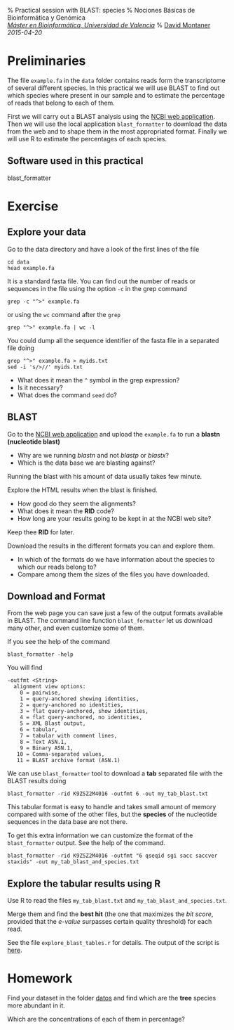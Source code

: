 % Practical session with BLAST: species
% Nociones Básicas de Bioinformática y Genómica <br> _[Máster en Bioinformática, Universidad de Valencia](http://www.uv.es/bioinfor/)_
% [David Montaner](http://www.dmontaner.com) <br> _2015-04-20_

<!--
Clean the starting dataset
================================================================================
#    rm -r data/*
#    cp data0/f* data/
#    cd data
-->


[blast-web]:http://blast.ncbi.nlm.nih.gov/Blast.cgi "BLAST web application at the NCBI"


Preliminaries
================================================================================

The file `example.fa` in the `data` folder contains reads form the transcriptome of several different species.
In this practical we will use BLAST to find out which species where present in our sample 
and to estimate the percentage of reads that belong to each of them.

First we will carry out a BLAST analysis using the [NCBI web application][blast-web]. 
Then we will use the local application `blast_formatter` to download the data from the web 
and to shape them in the most appropriated format.
Finally we will use R to estimate the percentages of each species.


Software used in this practical
--------------------------------------------------------------------------------

blast_formatter





Exercise
================================================================================


Explore your data
--------------------------------------------------------------------------------

Go to the data directory and have a look of the first lines of the file

    cd data
	head example.fa 
	

It is a standard fasta file. You can find out the number of reads or sequences in the file using the option `-c` in the grep command

    grep -c "^>" example.fa 

or using the `wc` command after the `grep` 

    grep "^>" example.fa | wc -l 


You could dump all the sequence identifier of the fasta file in a separated file doing

    grep "^>" example.fa > myids.txt
    sed -i 's/>//' myids.txt


- What does it mean the `^` symbol in the grep expression?
- Is it necessary?
- What does the command `seed` do?




BLAST
--------------------------------------------------------------------------------

Go to the [NCBI web application][blast-web] and upload the `example.fa` to run a __blastn (nucleotide blast)__

- Why are we running _blastn_ and not _blastp_ or _blastx_?
- Which is the data base we are blasting against?

Running the blast with his amount of data usually takes few minute.

Explore the HTML results when the blast is finished.

- How good do they seem the alignments?
- What does it mean the __RID__ code?  <!-- BLAST search Request ID-->
- How long are your results going to be kept in at the NCBI web site?

Keep thee __RID__ for later.

Download the results in the different formats you can and explore them. 

- In which of the formats do we have information about the species to which our reads belong to?
- Compare among them the sizes of the files you have downloaded.


Download and Format
--------------------------------------------------------------------------------

From the web page you can save just a few of the output formats available in BLAST.
The command line function `blast_formatter` let us download many other, and even customize some of them.

If you see the help of the command

	blast_formatter -help 


You will find
   
    -outfmt <String>
      alignment view options:
        0 = pairwise,
        1 = query-anchored showing identities,
        2 = query-anchored no identities,
        3 = flat query-anchored, show identities,
        4 = flat query-anchored, no identities,
        5 = XML Blast output,
        6 = tabular, 
        7 = tabular with comment lines,
        8 = Text ASN.1,
        9 = Binary ASN.1,
       10 = Comma-separated values,
       11 = BLAST archive format (ASN.1) 


We can use `blast_formatter` tool to download a __tab__ separated file with the BLAST results doing

    blast_formatter -rid K9ZSZ2M4016 -outfmt 6 -out my_tab_blast.txt

This tabular format is easy to handle and takes small amount of memory compared with some of the other files, 
but the __species__ of the nucleotide sequences in the data base are not there. 

To get this extra information we can customize the format of the `blast_formatter` output. 
See the help of the command.

    blast_formatter -rid K9ZSZ2M4016 -outfmt "6 qseqid sgi sacc saccver staxids" -out my_tab_blast_and_species.txt
	
	
<!-- 
Estos campos (del final) devuelven NAs ???

    blast_formatter -rid M4DNEDCY01R -outfmt "6 qseqid sgi sacc saccver score staxids" -out my_tab_blast_and_species.txt

	blast_formatter -rid M4DNEDCY01R -outfmt "6 qseqid sgi staxids sscinames scomnames sblastnames sskingdoms" -out my_tab_blast_and_species.txt

-->	




Explore the tabular results using R
--------------------------------------------------------------------------------

Use R to read the files `my_tab_blast.txt` and `my_tab_blast_and_species.txt`.

Merge them and find the __best hit__ (the one that maximizes the _bit score_, provided that the _e-value_ surpasses certain quality threshold) for each read.

See the file `explore_blast_tables.r` for details. The output of the script is 
[here](explore_blast_tables.html).


Homework
================================================================================

Find your dataset in the folder [datos](datos) and find which are the __tree__ species more abundant in it.

Which are the concentrations of each of them in percentage?
